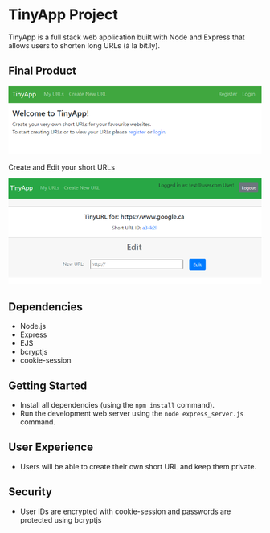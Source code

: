 # TinyApp Project

TinyApp is a full stack web application built with Node and Express that allows users to shorten long URLs (à la bit.ly).

## Final Product

!["Welcome Page"](https://github.com/thien-trieu/tinyapp/blob/main/docs/urls-page-welcome.PNG?raw=true)

Create and Edit your short URLs

!["Edit a URL"](https://github.com/thien-trieu/tinyapp/blob/main/docs/url-edit.PNG)
## Dependencies

- Node.js
- Express
- EJS
- bcryptjs
- cookie-session

## Getting Started

- Install all dependencies (using the `npm install` command).
- Run the development web server using the `node express_server.js` command.

## User Experience

- Users will be able to create their own short URL and keep them private.

## Security

- User IDs are encrypted with cookie-session and passwords are protected using bcryptjs

